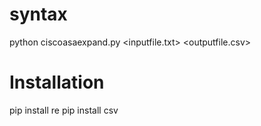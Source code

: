 # syntax 

python ciscoasaexpand.py <inputfile.txt> <outputfile.csv>

# Installation 
pip install re
pip install csv
